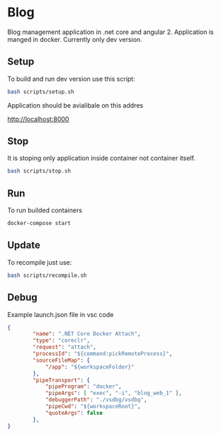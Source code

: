 # Blog

Blog management application in .net core and angular 2. Application is manged in docker. Currently only dev version.

## Setup

To build and run dev version use this script:

```bash
bash scripts/setup.sh
```

Application should be avialibale on this addres

<http://localhost:8000>

## Stop

It is stoping only application inside container not container itself.

```bash
bash scripts/stop.sh
```

## Run 

To run builded containers
```bash
docker-compose start
```

## Update

To recompile just use:

```bash
bash scripts/recompile.sh
```

## Debug

Example launch.json file in vsc code

```json
{
        "name": ".NET Core Docker Attach",
        "type": "coreclr",
        "request": "attach",
        "processId": "${command:pickRemoteProcess}",
        "sourceFileMap": {
            "/app": "${workspaceFolder}"
        },
        "pipeTransport": {
            "pipeProgram": "docker",
            "pipeArgs": [ "exec", "-i", "blog_web_1" ],
            "debuggerPath": "./vsdbg/vsdbg",
            "pipeCwd": "${workspaceRoot}",
            "quoteArgs": false
        },
}
```
